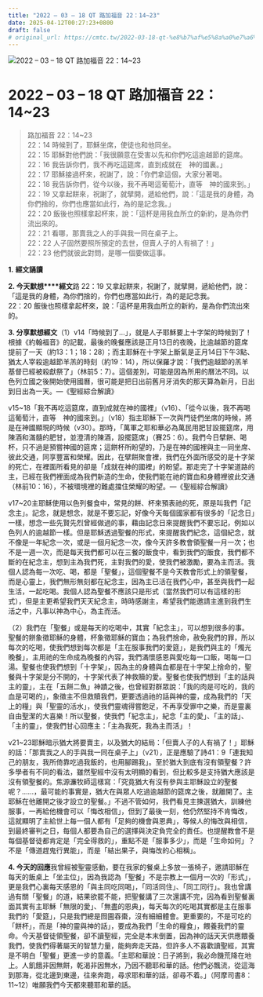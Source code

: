 ```yaml
---
title: "2022 – 03 – 18 QT 路加福音 22：14~23"
date: 2025-04-12T00:27:23+0800
draft: false
# original_url: https://cmtc.tw/2022-03-18-qt-%e8%b7%af%e5%8a%a0%e7%a6%8f%e9%9f%b3-22%ef%bc%9a1423
---
```


![2022 – 03 – 18 QT 路加福音 22：14~23](/images/qt.jpg   "2022 – 03 – 18 QT 路加福音 22：14~23")

# 2022 – 03 – 18 QT 路加福音 22：14~23

> 路加福音 22：14~23  
> 22：14 時候到了，耶穌坐席，使徒也和他同坐。  
> 22：15 耶穌對他們說：「我很願意在受害以先和你們吃這逾越節的筵席。  
> 22：16 我告訴你們，我不再吃這筵席，直到成就在　神的國裏。」  
> 22：17 耶穌接過杯來，祝謝了，說：「你們拿這個，大家分著喝。  
> 22：18 我告訴你們，從今以後，我不再喝這葡萄汁，直等　神的國來到。」  
> 22：19 又拿起餅來，祝謝了，就擘開，遞給他們，說：「這是我的身體，為你們捨的，你們也應當如此行，為的是記念我。」  
> 22：20 飯後也照樣拿起杯來，說：「這杯是用我血所立的新約，是為你們流出來的。  
> 22：21 看哪，那賣我之人的手與我一同在桌子上。  
> 22：22 人子固然要照所預定的去世，但賣人子的人有禍了！」  
> 22：23 他們就彼此對問，是哪一個要做這事。

**1.** **經文誦讀**

**2. 今天默想****經文**路 22：19 又拿起餅來，祝謝了，就擘開，遞給他們，說：「這是我的身體，為你們捨的，你們也應當如此行，為的是記念我。  
22：20 飯後也照樣拿起杯來，說：「這杯是用我血所立的新約，是為你們流出來的。

**3. 分享默想經文**（1）v14「時候到了…」，就是人子耶穌要上十字架的時候到了！根據《約翰福音》的記載，最後的晚餐應該是正月13日的夜晚，比逾越節的筵席提前了一天（約13：1；18：28）；而主耶穌在十字架上斷氣是正月14日下午3點、猶太人宰殺逾越節羊羔的時刻（約19：14），所以保羅才說：「我們逾越節的羔羊基督已經被殺獻祭了」（林前5：7）。這個差別，可能是因為所用的曆法不同。以色列立國之後開始使用國曆，很可能是把日出前舊月牙消失的那天算為新月，日出到日出為一天。—《聖經綜合解讀》

v15~18「我不再吃這筵席，直到成就在神的國裡」（v16）、「從今以後，我不再喝這葡萄汁，直等　神的國來到。」（v18）指主耶穌下一次與門徒們坐席的時候，將是在神國顯現的時候（v30）。那時，「萬軍之耶和華必為萬民用肥甘設擺筵席，用陳酒和滿髓的肥甘，並澄清的陳酒，設擺筵席」（賽25：6）。我們今日擘餅、喝杯，只不過是預嘗神國的筵席；這餅杯所盼望的，乃是在神的國裡與主一同坐席、彼此交通，同享豐富和榮耀。因此，在擘餅聚會裡，我們在外面所感受的是十字架的死亡，在裡面所看見的卻是「成就在神的國裡」的盼望。那走完了十字架道路的主，已經在我們裡面成為我們新造的生命，使我們能在祂的寶血和身體裡彼此交通（林前10：16），不被環境裡的難處擋住榮耀的盼望。—《聖經綜合解讀》

v17~20主耶穌使用以色列餐食中，常見的餅、杯來預表祂的死，原是叫我們「記念主」。記念，就是想念，就是不要忘記，好像今天每個國家都有很多的「記念日」一樣，想念一些先賢先烈曾經做過的事，藉由記念日來提醒我們不要忘記，例如以色列人的逾越節一樣。但是耶穌透過聖餐的形式，來提醒我們紀念，這個紀念，就不像是一年紀念一次，或是一個月紀念一次，像今天許多教會領聖餐一月一次；也不是一週一次，而是每天我們都可以在三餐的飯食中，看到我們的飯食，我們都不斷的在紀念主，想到主為我們死，主對我們的愛，使我們被激勵，要為主而活。我個人認為每一次吃、喝，都是「聖餐」，這個聖餐不是今天教會形式上的領聖餐，而是心靈上，我們無形無刻都在紀念主，因為主已活在我們心中，甚至與我們一起生活，一起吃喝。我個人認為聖餐不應該只是形式（當然我們可以有這樣的形式），但是主更希望我們天天紀念主，時時感謝主，希望我們能邀請主進到我們生活之中，凡事以神為中心，為主而活。

（2）我們在「聖餐」或是每天的吃喝中，其實「紀念主」，可以想到很多的事。聖餐的餅象徵耶穌的身體，杯象徵耶穌的寶血；為我們捨命，赦免我們的罪，所以每次的吃喝，使我們想到每次都是「主在服事我們的愛筵」，是我們與主的「燭光晚餐」，主用祂的生命成為晚餐的內容，我們滿懷感恩與愛吃每一口飯，喝每一口湯。聖餐也使我們想到「十字架」，因為主的身體與血都是在十字架上捨命的，聖餐與十字架是分不開的，十字架代表了神救贖的愛。聖餐也使我們想到「主的話與主的靈」，主在「五餅二魚」神蹟之後，也曾經對群眾說：「我的肉是可吃的，我的血是可喝的」，象徵主不但救贖我們，更要透過祂的話與神的靈，成為我們的「天上的糧」與「聖靈的活水」，使我們靈魂得嘗飽足，不再享受罪中之樂，而是靈裏自由聖潔的大喜樂！所以聖餐，使我們「紀念主」，紀念「主的愛」、「主的話」、「主的靈」，使我們甘心回應主：「主為我死，我為主而活」！

v21~23耶穌暗示猶大將要賣主，以及猶大的結局：「但賣人子的人有禍了！」耶穌的話：「那賣我之人的手與我一同在桌子上」（v21），正是應驗了詩41：9「連我知己的朋友，我所倚靠吃過我飯的，也用腳踢我」。至於猶大到底有沒有領聖餐？許多學者有不同的看法，雖然聖經中沒有太明顯的看到，但比較多是支持猶大應該是沒有領聖餐的。焦源濂牧師這樣寫：「究竟猶大有沒有參與主耶穌設立的聖餐呢？……，最可能的事實是，猶大在與眾人吃過逾越節的筵席之後，就離開了。主耶穌在他離開之後才設立的聖餐。」不過不管如何，我們看見主揀選猶大，訓練他服事，一再給他機會可以「悔改相信」，但到了最後一刻，他仍然堅持不肯悔改，這就顯明了主給世上每一個人都有「足夠的機會與恩典」，等候人的悔改與相信，到最終審判之日，每個人都要為自己的選擇與決定負完全的責任。也提醒教會不是每個基督徒都肯定是「完全得救的」，重點不是「服事多少」，而是「生命如何」？不是「傳道趕鬼行異能」，而是「結出果子，與悔改的心相稱」。

**4. 今天的回應**我曾經被聖靈感動，要在我家的餐桌上多放一張椅子，邀請耶穌在每天的飯桌上「坐主位」，因為我認為「聖餐」不是宗教上一個月一次的「形式」，更是我們心裏每天感恩的「與主同吃同喝」，「同活同住」、「同工同行」。我也曾講過有關「聖餐」的道，結果欲罷不能，把聖餐講了三次還講不完，因為看到聖餐裏面其實有主耶穌「無限的愛」、「無盡的恩典」，每天每次的吃喝其實都是主在服事我們的「愛筵」，只是我們總是囫圇吞棗，沒有細細體會。更重要的，不是可吃的「餅杯」，而是「神的靈與神的話」，要成為我們「生命的糧食」，餵養我們的靈命。今天基督徒領聖餐，卻不讀聖經，完全是本末倒置，因為神的話天天供應餵養我們，使我們得著屬天的智慧力量，能夠奔走天路，但許多人不喜歡讀聖經，其實是不明白「聖餐」更進一步的意義。「主耶和華說：日子將到，我必命饑荒降在地上。人飢餓非因無餅，乾渴非因無水，乃因不聽耶和華的話。他們必飄流，從這海到那海，從北邊到東邊，往來奔跑，尋求耶和華的話，卻尋不着。」（阿摩司書8：11~12）唯願我們今天都來聽耶和華的話。